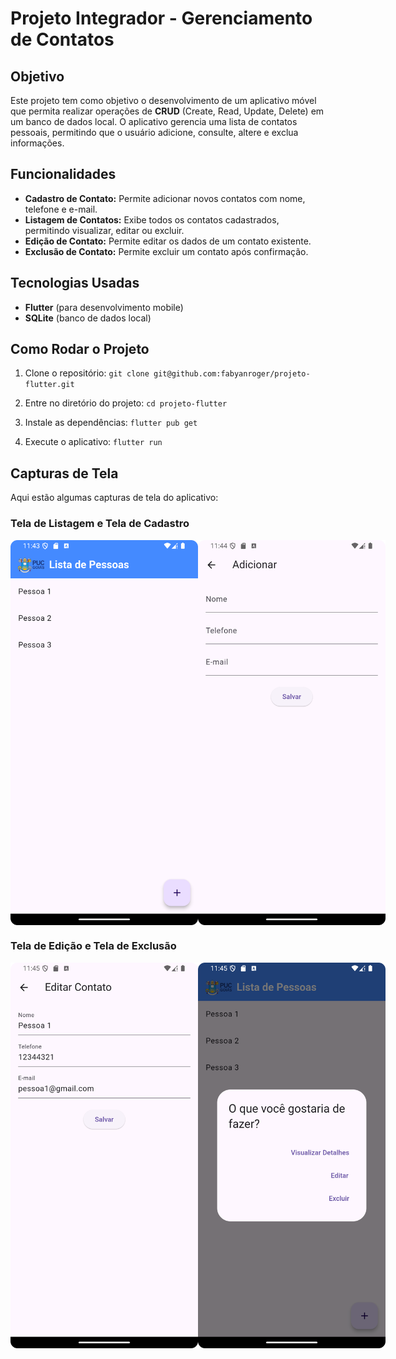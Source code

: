 # Projeto Integrador - Gerenciamento de Contatos

## Objetivo
Este projeto tem como objetivo o desenvolvimento de um aplicativo móvel que permita realizar operações de **CRUD** (Create, Read, Update, Delete) em um banco de dados local. O aplicativo gerencia uma lista de contatos pessoais, permitindo que o usuário adicione, consulte, altere e exclua informações.

## Funcionalidades

- **Cadastro de Contato:** Permite adicionar novos contatos com nome, telefone e e-mail.
- **Listagem de Contatos:** Exibe todos os contatos cadastrados, permitindo visualizar, editar ou excluir.
- **Edição de Contato:** Permite editar os dados de um contato existente.
- **Exclusão de Contato:** Permite excluir um contato após confirmação.

## Tecnologias Usadas

- **Flutter** (para desenvolvimento mobile)
- **SQLite** (banco de dados local)

## Como Rodar o Projeto

1. Clone o repositório:
   `git clone git@github.com:fabyanroger/projeto-flutter.git`

2. Entre no diretório do projeto:
   `cd projeto-flutter`

3. Instale as dependências:
   `flutter pub get`

4. Execute o aplicativo:
   `flutter run`
## Capturas de Tela

Aqui estão algumas capturas de tela do aplicativo:

### Tela de Listagem e Tela de Cadastro
<div style="display: flex; justify-content: space-between;">
  <img src="screenshots/tela_listagem.png" width="300" />
  <img src="screenshots/tela_cadastro.png" width="300" />
</div>

### Tela de Edição e Tela de Exclusão
<div style="display: flex; justify-content: space-between;">
  <img src="screenshots/tela_edicao.png" width="300" />
  <img src="screenshots/tela_exclusao.png" width="300" />
</div>

